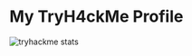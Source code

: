 # My TryH4ckMe Profile
![tryhackme stats](https://raw.githubusercontent.com/onurcangnc/TryH4ckMe/assets/drogba771.png)
